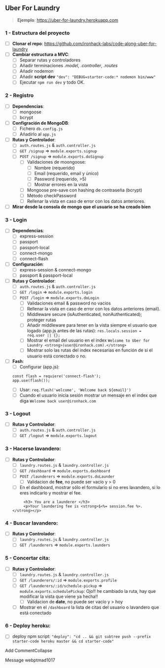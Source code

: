## Uber For Laundry
> **Ejemplo**: https://uber-for-laundry.herokuapp.com

### 1 - Estructura del proyecto
- [ ] **Clonar el repo**:  https://github.com/ironhack-labs/code-along-uber-for-laundry
- [ ] **Cambiar estructura a MVC**:
	- [ ] Separar rutas y controladores
	- [ ] Añadir terminaciones _.model_, _.controller_, _.routes_
	- [ ] Añadir nodemon
	- [ ] Añadir **script dev** `"dev": "DEBUG=starter-code:* nodemon bin/www"`
	- [ ] Ejecutar `npm run dev` y todo OK.

### 2 - Registro
- [ ] **Dependencias**:
	- [ ] mongoose
	- [ ] bcrypt
- [ ] **Configración de MongoDB**:
	- [ ] Fichero `db.config.js`
	- [ ] Añadirlo al `app.js`
- [ ] **Rutas y Controlador**:
    - [ ] `auth.routes.js` & `auth.controller.js`
    - [ ] `GET /signup` => `module.exports.signup`
    - [ ] `POST /signup` => `module.exports.doSignup`
    	- [ ] Validaciones de moongoose:
    		- [ ] Nombre (requerido)
    		- [ ] Email (requerido, email y único)
    		- [ ] Password (requerido, >5)
            - [ ] Mostrar errores en la vista
       	- [ ] Mongoose pre-save con hashing de contraseña (bcrypt)
       	- [ ] Método checkPassword
       	- [ ] Rellenar la vista en caso de error con los datos anteriores.
- [ ] **Mirar desde la consola de mongo que el usuario se ha creado bien**

### 3 - Login
- [ ] **Dependencias**:
	- [ ] express-session
	- [ ] passport
	- [ ] passport-local
	- [ ] connect-mongo
	- [ ] connect-flash
- [ ] **Configuración**:
    - [ ] express-session & connect-mongo
	- [ ] passport & passport-local
- [ ] **Rutas y Controlador**:
	- [ ] `auth.routes.js` & `auth.controller.js`
	- [ ] `GET /login` => `module.exports.login`
	- [ ] `POST /login` => `module.exports.doLogin`
		- [ ] Validaciones email & password no vacíos
		- [ ] Rellenar la vista en caso de error con los datos anteriores (email).
		- [ ] Middleware secure (isAuthenticated, nonAuthenticated); proteger rutas
		- [ ] Añadir middleware para tener en la vista siempre el usuario que logado (app.js antes de las rutas): `res.locals.session = req.user || {};`
		- [ ] Mostrar el email del usuario en el index `Welcome to Uber for Laundry <strong>(user@ironhack.com).</strong>`
		- [ ] Mostrar solo las rutas del index necesarias en función de si el usuario está conectado o no.
- [ ] **Fash**:
	- [ ] Configurar (app.js): 
	``` 
    const flash = requiere('connect-flash');
    app.use(flash());
    
	```
    - [ ] Usar: `req.flash('welcome', 'Welcome back ${email}')` 
	- [ ] Cuando el usuario inicia sesión mostrar un mensaje en el index que diga `Welcome back user@ironhack.com`

### 3 - Logout
- [ ] **Rutas y Controlador**:
	- [ ] `auth.routes.js` & `auth.controller.js`
	- [ ] `GET /logout` => `module.exports.logout`

### 3 - Hacerse lavandero:
- [ ] **Rutas y Controlador**:
	- [ ] `laundry.routes.js` & `laundry.controller.js`
	- [ ] `GET /dashboard` => `module.exports.dashboard`
	- [ ] `POST /launderers` => `module.exports.doLaunder`
		- [ ] Validacion de **fee**, no puede ser vacío y > 0
   	- [ ] En el dashboard, mostrar sólo el formulario si no eres lavandero, si lo eres indicarlo y mostrar el fee.
   	```
		 <h3> You are a launderer </h3>
         <p>Your laundering fee is <strong>$<%= session.fee %>.</strong></p>
	```

### 4 - Buscar lavandero:
- [ ] **Rutas y Controlador**:
	- [ ] `laundry.routes.js` & `laundry.controller.js`
	- [ ] `GET /launderers` => `module.exports.launders`

### 5 - Concertar cita:
- [ ] **Rutas y Controlador**:
	- [ ] `laundry.routes.js` & `laundry.controller.js`
	- [ ] `GET /launderers/:id` => `module.exports.profile`
	- [ ] `GET /launderers/:id/schedule-pickup` => `module.exports.schedulePickup`: Ojo!! he cambiado la ruta, hay que modificar la vista que viene ya hecha!!
		- [ ] Validacion de **date**, no puede ser vacío y > hoy 
	- [ ] Mostrar en el `/dashboard` la lista de citas del usuario o lavandero que está conectado

### 6 - Deploy heroku:
- [ ] deploy npm script: `"deploy": "cd .. && git subtree push --prefix starter-code heroku master && cd starter-code"`


Add CommentCollapse 



Message webptmad1017